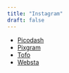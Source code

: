 ```yaml
---
title: "Instagram"
draft: false
---
```

- [Picodash](https://www.picodash.com/)<br>
- [Pixgram](www.pixgram.me)<br>
- [Tofo](http://tofo.me/)<br>
- [Websta](http://websta.me/)<br>
